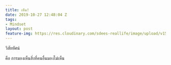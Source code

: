 ```yaml
---
title: เห็น!
date: 2019-10-27 12:48:04 Z
tags:
- Mindset
layout: post
feature-img: https://res.cloudinary.com/sdees-reallife/image/upload/v1555658919/sample_feature_img.png
---
```


วิสัยทัศน์

<i class="fa fa-child" style="color:plum"></i>

คือ การมองเห็นสิ่งที่คนอื่นมองไม่เห็น
